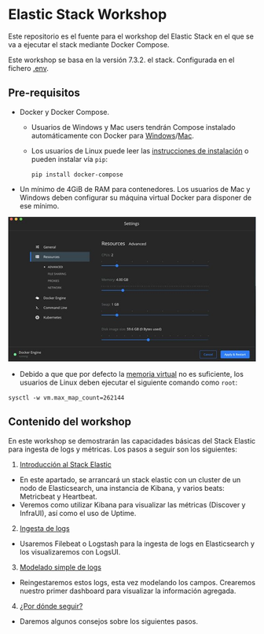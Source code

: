 # Elastic Stack Workshop

Este repositorio es el fuente para el workshop del Elastic Stack en el que se va a ejecutar el stack mediante Docker Compose.

Este workshop se basa en la versión 7.3.2. el stack. Configurada en el fichero [.env](.env).

## Pre-requisitos

- Docker y Docker Compose.
  - Usuarios de Windows y Mac users tendrán Compose instalado automáticamente con Docker para [Windows](https://docs.docker.com/docker-for-windows/install/)/[Mac](https://docs.docker.com/docker-for-mac/install/).
  - Los usuarios de Linux puede leer las [instrucciones de instalación](https://docs.docker.com/compose/install/#install-compose) o pueden instalar vía `pip`:
  
    ```shell
    pip install docker-compose
    ```

- Un mínimo de 4GiB de RAM para contenedores. Los usuarios de Mac y Windows deben configurar su máquina virtual Docker para disponer de ese mínimo.

![Docker VM memory settings](doc/img/docker-vm-memory-settings.png)

- Debido a que que por defecto la [memoria virtual](https://www.elastic.co/guide/en/elasticsearch/reference/7.3/vm-max-map-count.html) no es suficiente, los usuarios de Linux deben ejecutar el siguiente comando como `root`:

```
sysctl -w vm.max_map_count=262144
```

## Contenido del workshop

En este workshop se demostrarán las capacidades básicas del Stack Elastic para ingesta de logs y métricas. Los pasos a seguir son los siguientes:

1. [Introducción al Stack Elastic](./doc/paso01/README.md)
 - En este apartado, se arrancará un stack elastic con un cluster de un nodo de Elasticsearch, una instancia de Kibana, y varios beats: Metricbeat y Heartbeat.
 - Veremos como utilizar Kibana para visualizar las métricas (Discover y InfraUI), así como el uso de Uptime.
2. [Ingesta de logs](./doc/paso02/README.md)
 - Usaremos Filebeat o Logstash para la ingesta de logs en Elasticsearch y los visualizaremos con LogsUI.
3. [Modelado simple de logs](./doc/paso03/README.md)
 - Reingestaremos estos logs, esta vez modelando los campos. Crearemos nuestro primer dashboard para visualizar la información agregada.
4. [¿Por dónde seguir?](./doc/paso04/README.md)
 - Daremos algunos consejos sobre los siguientes pasos.